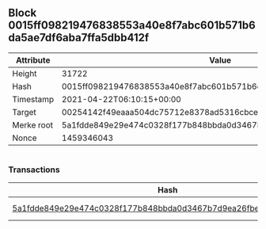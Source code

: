## Block 0015ff098219476838553a40e8f7abc601b571b6da5ae7df6aba7ffa5dbb412f

Attribute | Value
--- | ---
Height | 31722
Hash | 0015ff098219476838553a40e8f7abc601b571b6da5ae7df6aba7ffa5dbb412f
Timestamp | 2021-04-22T06:10:15+00:00
Target | 00254142f49eaaa504dc75712e8378ad5316cbcead634704b3734b6271167cc4
Merke root | 5a1fdde849e29e474c0328f177b848bbda0d3467b7d9ea26fbebb34e6aea1994
Nonce | 1459346043

```

```

### Transactions

Hash | Amount
--- | ---
[5a1fdde849e29e474c0328f177b848bbda0d3467b7d9ea26fbebb34e6aea1994](5a1fdde849e29e474c0328f177b848bbda0d3467b7d9ea26fbebb34e6aea1994.md) | 10.00000000 SKEPTI 

